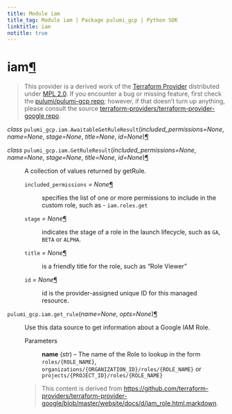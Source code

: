 ```yaml
---
title: Module iam
title_tag: Module iam | Package pulumi_gcp | Python SDK
linktitle: iam
notitle: true
---
```


<div class="section" id="iam">
<h1>iam<a class="headerlink" href="#iam" title="Permalink to this headline">¶</a></h1>
<blockquote>
<div><p>This provider is a derived work of the <a class="reference external" href="https://github.com/terraform-providers/terraform-provider-google">Terraform Provider</a> distributed under
<a class="reference external" href="https://www.mozilla.org/en-US/MPL/2.0/">MPL 2.0</a>. If you encounter a bug or missing feature, first check the
<a class="reference external" href="https://github.com/pulumi/pulumi-gcp/issues">pulumi/pulumi-gcp repo</a>; however, if that doesn’t turn up
anything, please consult the source <a class="reference external" href="https://github.com/terraform-providers/terraform-provider-google/issues">terraform-providers/terraform-provider-google repo</a>.</p>
</div></blockquote>
<span class="target" id="module-pulumi_gcp.iam"></span><dl class="class">
<dt id="pulumi_gcp.iam.AwaitableGetRuleResult">
<em class="property">class </em><code class="sig-prename descclassname">pulumi_gcp.iam.</code><code class="sig-name descname">AwaitableGetRuleResult</code><span class="sig-paren">(</span><em class="sig-param">included_permissions=None</em>, <em class="sig-param">name=None</em>, <em class="sig-param">stage=None</em>, <em class="sig-param">title=None</em>, <em class="sig-param">id=None</em><span class="sig-paren">)</span><a class="headerlink" href="#pulumi_gcp.iam.AwaitableGetRuleResult" title="Permalink to this definition">¶</a></dt>
<dd></dd></dl>

<dl class="class">
<dt id="pulumi_gcp.iam.GetRuleResult">
<em class="property">class </em><code class="sig-prename descclassname">pulumi_gcp.iam.</code><code class="sig-name descname">GetRuleResult</code><span class="sig-paren">(</span><em class="sig-param">included_permissions=None</em>, <em class="sig-param">name=None</em>, <em class="sig-param">stage=None</em>, <em class="sig-param">title=None</em>, <em class="sig-param">id=None</em><span class="sig-paren">)</span><a class="headerlink" href="#pulumi_gcp.iam.GetRuleResult" title="Permalink to this definition">¶</a></dt>
<dd><p>A collection of values returned by getRule.</p>
<dl class="attribute">
<dt id="pulumi_gcp.iam.GetRuleResult.included_permissions">
<code class="sig-name descname">included_permissions</code><em class="property"> = None</em><a class="headerlink" href="#pulumi_gcp.iam.GetRuleResult.included_permissions" title="Permalink to this definition">¶</a></dt>
<dd><p>specifies the list of one or more permissions to include in the custom role, such as - <code class="docutils literal notranslate"><span class="pre">iam.roles.get</span></code></p>
</dd></dl>

<dl class="attribute">
<dt id="pulumi_gcp.iam.GetRuleResult.stage">
<code class="sig-name descname">stage</code><em class="property"> = None</em><a class="headerlink" href="#pulumi_gcp.iam.GetRuleResult.stage" title="Permalink to this definition">¶</a></dt>
<dd><p>indicates the stage of a role in the launch lifecycle, such as <code class="docutils literal notranslate"><span class="pre">GA</span></code>, <code class="docutils literal notranslate"><span class="pre">BETA</span></code> or <code class="docutils literal notranslate"><span class="pre">ALPHA</span></code>.</p>
</dd></dl>

<dl class="attribute">
<dt id="pulumi_gcp.iam.GetRuleResult.title">
<code class="sig-name descname">title</code><em class="property"> = None</em><a class="headerlink" href="#pulumi_gcp.iam.GetRuleResult.title" title="Permalink to this definition">¶</a></dt>
<dd><p>is a friendly title for the role, such as “Role Viewer”</p>
</dd></dl>

<dl class="attribute">
<dt id="pulumi_gcp.iam.GetRuleResult.id">
<code class="sig-name descname">id</code><em class="property"> = None</em><a class="headerlink" href="#pulumi_gcp.iam.GetRuleResult.id" title="Permalink to this definition">¶</a></dt>
<dd><p>id is the provider-assigned unique ID for this managed resource.</p>
</dd></dl>

</dd></dl>

<dl class="function">
<dt id="pulumi_gcp.iam.get_rule">
<code class="sig-prename descclassname">pulumi_gcp.iam.</code><code class="sig-name descname">get_rule</code><span class="sig-paren">(</span><em class="sig-param">name=None</em>, <em class="sig-param">opts=None</em><span class="sig-paren">)</span><a class="headerlink" href="#pulumi_gcp.iam.get_rule" title="Permalink to this definition">¶</a></dt>
<dd><p>Use this data source to get information about a Google IAM Role.</p>
<dl class="field-list simple">
<dt class="field-odd">Parameters</dt>
<dd class="field-odd"><p><strong>name</strong> (<em>str</em>) – The name of the Role to lookup in the form <code class="docutils literal notranslate"><span class="pre">roles/{ROLE_NAME}</span></code>, <code class="docutils literal notranslate"><span class="pre">organizations/{ORGANIZATION_ID}/roles/{ROLE_NAME}</span></code> or <code class="docutils literal notranslate"><span class="pre">projects/{PROJECT_ID}/roles/{ROLE_NAME}</span></code></p>
</dd>
</dl>
<blockquote>
<div><p>This content is derived from <a class="reference external" href="https://github.com/terraform-providers/terraform-provider-google/blob/master/website/docs/d/iam_role.html.markdown">https://github.com/terraform-providers/terraform-provider-google/blob/master/website/docs/d/iam_role.html.markdown</a>.</p>
</div></blockquote>
</dd></dl>

</div>

